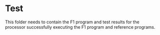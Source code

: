 # Test
This folder needs to contain the F1 program and test results for the processor successfully executing the F1 program and reference programs.